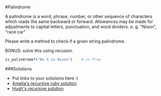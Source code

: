 #Palindrome

A palindrome is a word, phrase, number, or other sequence of characters which reads the same backward or forward. Allowances may be made for adjustments to capital letters, punctuation, and word dividers. e. g. "Nixon", "race car"

Please write a method to check if a given string palindrome.

BONUS: solve this using recusion

```Ruby
is_palindrome?("No X in Nixon")    # => True
```

###Solutions
- Put links to your solutions here :)
- [Amelia's recursive ruby solution](https://github.com/adowns01/Intro-to-Whiteboarding-DBC/blob/master/solutions/is_palindrome_recursive_amelia.rb?ts=2)
- [Hugh's recursive solution](https://github.com/adowns01/Intro-to-Whiteboarding-DBC/blob/master/solutions/is_palindrome.rb)
